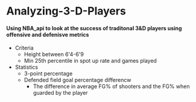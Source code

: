 # Analyzing-3-D-Players

#### Using NBA_api to look at the success of traditonal 3&D players using offensive and defenisve metrics
  - Criteria
    -   Height between 6'4-6'9   
    -   Min 25th percentile in spot up rate and games played
  - Statistics
    -   3-point percentage
    -   Defended field goal percentage differencw
        -   The difference in average FG% of shooters and the FG% when guarded by the player   
